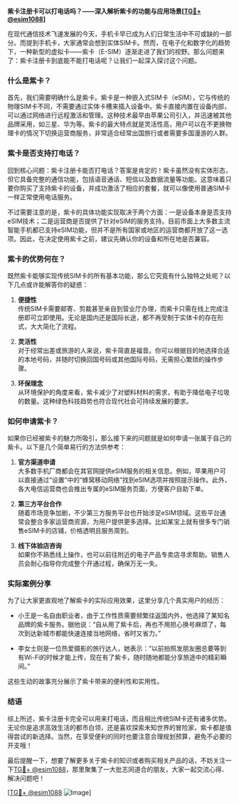 **紫卡注册卡可以打电话吗？——深入解析紫卡的功能与应用场景[[TG💪+ @esim1088](https://t.me/s/esim1088)]**

在现代通信技术飞速发展的今天，手机卡早已成为人们日常生活中不可或缺的一部分。而提到手机卡，大家通常会想到实体SIM卡。然而，在电子化和数字化的趋势下，一种新型的虚拟卡——紫卡（E-SIM）逐渐走进了我们的视野。那么问题来了：紫卡注册卡到底能不能打电话呢？让我们一起深入探讨这个问题。

### 什么是紫卡？

首先，我们需要明确什么是紫卡。紫卡是一种嵌入式SIM卡（eSIM），它与传统的物理SIM卡不同，不需要通过实体卡槽来插入设备中。紫卡直接内置在设备内部，可以通过网络进行远程激活和管理。这种技术最早由苹果公司引入，并迅速被其他品牌采用，如三星、华为等。紫卡的最大特点就是灵活性高，用户可以在不更换物理卡的情况下切换运营商服务，非常适合经常出国旅行或者需要多国漫游的人群。

### 紫卡是否支持打电话？

回到核心问题：紫卡注册卡能否打电话？答案是肯定的！紫卡虽然没有实体形态，但它具备完整的通信功能，包括语音通话、短信以及数据流量等功能。这意味着只要你购买了支持紫卡的设备，并成功激活了相应的套餐，就可以像使用普通SIM卡一样正常使用电话服务。

不过需要注意的是，紫卡的具体功能实现取决于两个方面：一是设备本身是否支持eSIM技术；二是运营商是否提供了针对eSIM的服务支持。目前市面上大多数主流智能手机都已支持eSIM功能，但并不是所有国家或地区的运营商都开放了这一选项。因此，在决定使用紫卡之前，建议先确认你的设备和所在地是否兼容。

### 紫卡的优势何在？

既然紫卡能够实现传统SIM卡的所有基本功能，那么它究竟有什么独特之处呢？以下几点或许能解答你的疑惑：

1. **便捷性**  
   传统SIM卡需要邮寄、剪裁甚至亲自到营业厅办理，而紫卡只需在线上完成注册即可立即使用。无论是国内还是国际长途，都不再受制于实体卡的存在形式，大大简化了流程。

2. **灵活性**  
   对于经常出差或旅游的人来说，紫卡简直是福音。你可以根据目的地选择合适的本地号码，并随时切换回国号码或其他国际号码，无需担心繁琐的操作步骤。

3. **环保理念**  
   从环境保护的角度来看，紫卡减少了对塑料材料的需求，有助于降低电子垃圾的数量。这种绿色科技趋势也符合现代社会可持续发展的要求。

### 如何申请紫卡？

如果你已经被紫卡的魅力所吸引，那么接下来的问题就是如何申请一张属于自己的紫卡。以下是几个简单易行的方法供参考：

1. **官方渠道申请**  
   大多数手机厂商都会在其官网提供eSIM服务的相关信息。例如，苹果用户可以直接通过“设置”中的“蜂窝移动网络”找到eSIM选项并按照提示操作。此外，各大电信运营商也会推出专属的eSIM服务页面，方便客户自助下单。

2. **第三方平台合作**  
   随着市场竞争加剧，不少第三方服务平台也开始涉足eSIM领域。这些平台通常会整合多家运营商资源，为用户提供更多选择。比如某宝上就有很多专门销售eSIM卡的店铺，价格透明且服务周到。

3. **线下体验店咨询**  
   如果你不熟悉线上操作，也可以前往附近的电子产品专卖店寻求帮助。销售人员会耐心指导你完成整个开通过程，确保万无一失。

### 实际案例分享

为了让大家更直观地了解紫卡的实际应用效果，这里分享几个真实用户的经历：

- 小王是一名自由职业者，由于工作性质需要频繁往返国内外，他选择了某知名品牌的紫卡服务。据他说：“自从用了紫卡后，再也不用担心换号麻烦了，每次到达新城市都能快速连接当地网络，省时又省力。”

- 李女士则是一位热爱摄影的旅行达人，她表示：“以前拍照发朋友圈总要等到有Wi-Fi的时候才能上传，现在有了紫卡，随时随地都能分享旅途中的精彩瞬间。”

这些生动的故事充分展示了紫卡带来的便利性和实用性。

### 结语

综上所述，紫卡注册卡完全可以用来打电话，而且相比传统SIM卡还有诸多优势。无论你是追求高效生活的都市白领，还是喜欢探索未知世界的冒险家，紫卡都是值得尝试的新选择。当然，在享受便利的同时也要注意合理规划预算，避免不必要的开支哦！

最后提醒一下，想要了解更多关于紫卡的知识或者购买相关产品的话，不妨关注一下[TG💪+ @esim1088](https://t.me/s/esim1088)，那里聚集了一大批志同道合的朋友，大家一起交流心得、解决问题吧！

[[TG💪+ @esim1088](https://t.me/s/esim1088) ![Image](https://i.postimg.cc/4NQfJmqS/Snipaste-2025-05-13-00-14-12.png)]